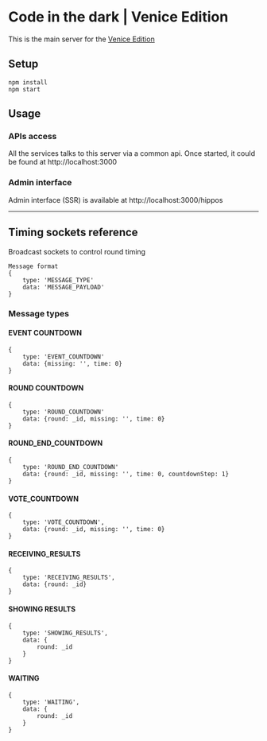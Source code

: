 # Code in the dark | Venice Edition

This is the main server for the [Venice Edition](https://codeinthedark.interlogica.it)

## Setup

```
npm install
npm start
```

## Usage

### APIs access
All the services talks to this server via a common api. Once started, it could be found at http://localhost:3000


### Admin interface

Admin interface (SSR) is available at http://localhost:3000/hippos


___

## Timing sockets reference
Broadcast sockets to control round timing
```
Message format
{
    type: 'MESSAGE_TYPE'
    data: 'MESSAGE_PAYLOAD'
}
```

### Message types

#### EVENT COUNTDOWN 
```
{
    type: 'EVENT_COUNTDOWN'
    data: {missing: '', time: 0}
}
```

#### ROUND COUNTDOWN 
```
{
    type: 'ROUND_COUNTDOWN'
    data: {round: _id, missing: '', time: 0}
}
```

#### ROUND_END_COUNTDOWN
```
{
    type: 'ROUND_END_COUNTDOWN'
    data: {round: _id, missing: '', time: 0, countdownStep: 1}
}
```



#### VOTE_COUNTDOWN
```
{
    type: 'VOTE_COUNTDOWN',
    data: {round: _id, missing: '', time: 0}
}
```

#### RECEIVING_RESULTS
```
{
    type: 'RECEIVING_RESULTS',
    data: {round: _id}
}
```

#### SHOWING RESULTS
```
{
    type: 'SHOWING_RESULTS',
    data: {
        round: _id
    }
}
```

#### WAITING
```
{
    type: 'WAITING',
    data: {
        round: _id
    }
}
```

